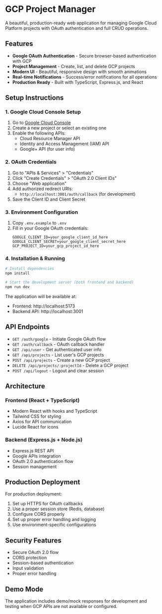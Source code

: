 # GCP Project Manager

A beautiful, production-ready web application for managing Google Cloud Platform projects with OAuth authentication and full CRUD operations.

## Features

- **Google OAuth Authentication** - Secure browser-based authentication with GCP
- **Project Management** - Create, list, and delete GCP projects
- **Modern UI** - Beautiful, responsive design with smooth animations
- **Real-time Notifications** - Success/error notifications for all operations
- **Production Ready** - Built with TypeScript, Express.js, and React

## Setup Instructions

### 1. Google Cloud Console Setup

1. Go to [Google Cloud Console](https://console.cloud.google.com/)
2. Create a new project or select an existing one
3. Enable the following APIs:
   - Cloud Resource Manager API
   - Identity and Access Management (IAM) API
   - Google+ API (for user info)

### 2. OAuth Credentials

1. Go to "APIs & Services" > "Credentials"
2. Click "Create Credentials" > "OAuth 2.0 Client IDs"
3. Choose "Web application"
4. Add authorized redirect URIs:
   - `http://localhost:3001/auth/callback` (for development)
5. Save the Client ID and Client Secret

### 3. Environment Configuration

1. Copy `.env.example` to `.env`
2. Fill in your Google OAuth credentials:
   ```
   GOOGLE_CLIENT_ID=your_google_client_id_here
   GOOGLE_CLIENT_SECRET=your_google_client_secret_here
   GCP_PROJECT_ID=your_gcp_project_id_here
   ```

### 4. Installation & Running

```bash
# Install dependencies
npm install

# Start the development server (both frontend and backend)
npm run dev
```

The application will be available at:
- Frontend: http://localhost:5173
- Backend API: http://localhost:3001

## API Endpoints

- `GET /auth/google` - Initiate Google OAuth flow
- `GET /auth/callback` - OAuth callback handler
- `GET /api/user` - Get authenticated user info
- `GET /api/projects` - List user's GCP projects
- `POST /api/projects` - Create a new GCP project
- `DELETE /api/projects/:projectId` - Delete a GCP project
- `POST /api/logout` - Logout and clear session

## Architecture

### Frontend (React + TypeScript)
- Modern React with hooks and TypeScript
- Tailwind CSS for styling
- Axios for API communication
- Lucide React for icons

### Backend (Express.js + Node.js)
- Express.js REST API
- Google APIs integration
- OAuth 2.0 authentication flow
- Session management

## Production Deployment

For production deployment:

1. Set up HTTPS for OAuth callbacks
2. Use a proper session store (Redis, database)
3. Configure CORS properly
4. Set up proper error handling and logging
5. Use environment-specific configurations

## Security Features

- Secure OAuth 2.0 flow
- CORS protection
- Session-based authentication
- Input validation
- Proper error handling

## Demo Mode

The application includes demo/mock responses for development and testing when GCP APIs are not available or configured.